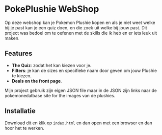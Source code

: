 # PokePlushie WebShop

Op deze webshop kan je Pokemon Plushie kopen en als je niet weet welke bij je past kan je een quiz doen, en die zoek uit welke bij jouw past.
Dit project was bedoel om te oefenen met de skills die ik heb en er iets leuk uit maken.

## Features

- **The Quiz**: zodat het kan kiezen voor je.
- **Filters**: je kan de sizes en specifieke naam door geven om jouw Plushie te kiezen.
- **Deals on the front page**.

Mijn project gebruik zijn eigen JSON file maar in de JSON zijn links naar de pokemonedatbase site for the images van de plushies.

## Installatie

Download dit en klik op `index.html` en dan open met een browser en dan hoor het te werken.
